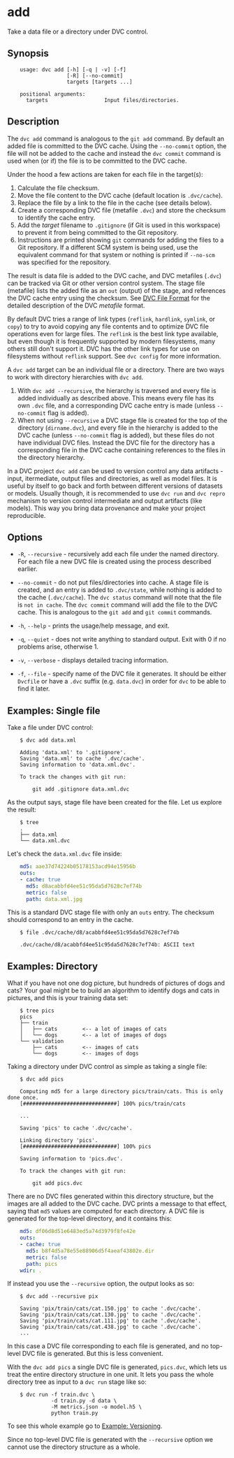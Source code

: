 # add

Take a data file or a directory under DVC control.

## Synopsis

```usage
    usage: dvc add [-h] [-q | -v] [-f]
                   [-R] [--no-commit]
                   targets [targets ...]

    positional arguments:
      targets                  Input files/directories.
```

## Description

The `dvc add` command is analogous to the `git add` command. By default an added
file is committed to the DVC cache. Using the `--no-commit` option, the file
will not be added to the cache and instead the `dvc commit` command is used when
(or if) the file is to be committed to the DVC cache.

Under the hood a few actions are taken for each file in the target(s):

1. Calculate the file checksum.
2. Move the file content to the DVC cache (default location is `.dvc/cache`).
3. Replace the file by a link to the file in the cache (see details below).
4. Create a corresponding DVC file (metafile `.dvc`) and store the checksum to
   identify the cache entry.
5. Add the _target_ filename to `.gitignore` (if Git is used in this workspace)
   to prevent it from being committed to the Git repository.
6. Instructions are printed showing `git` commands for adding the files to a Git
   repository. If a different SCM system is being used, use the equivalent
   command for that system or nothing is printed if `--no-scm` was specified for
   the repository.

The result is data file is added to the DVC cache, and DVC metafiles (`.dvc`)
can be tracked via Git or other version control system. The stage file
(metafile) lists the added file as an `out` (output) of the stage, and
references the DVC cache entry using the checksum. See [DVC File
Format](/doc/user-guide/dvc-file-format) for the detailed description of the DVC
_metafile_ format.

By default DVC tries a range of link types (`reflink`, `hardlink`, `symlink`, or
`copy`) to try to avoid copying any file contents and to optimize DVC file
operations even for large files. The `reflink` is the best link type available,
but even though it is frequently supported by modern filesystems, many others
still don't support it. DVC has the other link types for use on filesystems
without `reflink` support. See `dvc config` for more information.

A `dvc add` target can be an individual file or a directory. There are two ways
to work with directory hierarchies with `dvc add`.

1. With `dvc add --recursive`, the hierarchy is traversed and every file is
   added individually as described above. This means every file has its own
   `.dvc` file, and a corresponding DVC cache entry is made (unless
   `--no-commit` flag is added).
2. When not using `--recursive` a DVC stage file is created for the top of the
   directory (`dirname.dvc`), and every file in the hierarchy is added to the
   DVC cache (unless `--no-commit` flag is added), but these files do not have
   individual DVC files. Instead the DVC file for the directory has a
   corresponding file in the DVC cache containing references to the files in the
   directory hierarchy.

In a DVC project `dvc add` can be used to version control any data artifacts -
input, itermediate, output files and directories, as well as model files. It is
useful by itself to go back and forth between different versions of datasets or
models. Usually though, it is recommended to use `dvc run` and `dvc repro`
mechanism to version control intermediate and output artifacts (like models).
This way you bring data provenance and make your project reproducible.

## Options

* `-R`, `--recursive` - recursively add each file under the named directory. For
  each file a new DVC file is created using the process described earlier.

* `--no-commit` - do not put files/directories into cache. A stage file is
  created, and an entry is added to `.dvc/state`, while nothing is added to the
  cache (`.dvc/cache`). The `dvc status` command will note that the file is `not
  in cache`. The `dvc commit` command will add the file to the DVC cache. This
  is analogous to the `git add` and `git commit` commands.

* `-h`, `--help` - prints the usage/help message, and exit.

* `-q`, `--quiet` - does not write anything to standard output. Exit with 0 if
  no problems arise, otherwise 1.

* `-v`, `--verbose` - displays detailed tracing information.

* `-f`, `--file` - specify name of the DVC file it generates. It should be 
  either `Dvcfile` or have a `.dvc` suffix (e.g. `data.dvc`) in order 
  for `dvc` to be able to find it later. 

## Examples: Single file

Take a file under DVC control:

```dvc
    $ dvc add data.xml

    Adding 'data.xml' to '.gitignore'.
    Saving 'data.xml' to cache '.dvc/cache'.
    Saving information to 'data.xml.dvc'.

    To track the changes with git run:

    	git add .gitignore data.xml.dvc
```

As the output says, stage file have been created for the file. Let us explore
the result:

```dvc
    $ tree
    .
    ├── data.xml
    └── data.xml.dvc
```

Let's check the `data.xml.dvc` file inside:

```yaml
    md5: aae37d74224b05178153acd94e15956b
    outs:
    - cache: true
      md5: d8acabbfd4ee51c95da5d7628c7ef74b
      metric: false
      path: data.xml.jpg
```

This is a standard DVC stage file with only an `outs` entry. The checksum should
correspond to an entry in the cache.

```dvc
    $ file .dvc/cache/d8/acabbfd4ee51c95da5d7628c7ef74b

    .dvc/cache/d8/acabbfd4ee51c95da5d7628c7ef74b: ASCII text
```

## Examples: Directory

What if you have not one dog picture, but hundreds of pictures of dogs and cats?
Your goal might be to build an algorithm to identify dogs and cats in pictures,
and this is your training data set:

```dvc
    $ tree pics
    pics
    ├── train
    │   ├── cats        <-- a lot of images of cats
    │   └── dogs        <-- a lot of images of dogs
    └── validation
        ├── cats        <-- images of cats
        └── dogs        <-- images of dogs
```

Taking a directory under DVC control as simple as taking a single file:

```dvc
    $ dvc add pics

    Computing md5 for a large directory pics/train/cats. This is only done once.
    [##############################] 100% pics/train/cats

    ...

    Saving 'pics' to cache '.dvc/cache'.

    Linking directory 'pics'.
    [##############################] 100% pics

    Saving information to 'pics.dvc'.

    To track the changes with git run:

      	git add pics.dvc
```

There are no DVC files generated within this directory structure, but the images
are all added to the DVC cache. DVC prints a message to that effect, saying that
`md5` values are computed for each directory. A DVC file is generated for the
top-level directory, and it contains this:

```yaml
    md5: df06d8d51e6483ed5a74d3979f8fe42e
    outs:
    - cache: true
      md5: b8f4d5a78e55e88906d5f4aeaf43802e.dir
      metric: false
      path: pics
    wdir: .
```

If instead you use the `--recursive` option, the output looks as so:

```dvc
    $ dvc add --recursive pix

    Saving 'pix/train/cats/cat.150.jpg' to cache '.dvc/cache'.
    Saving 'pix/train/cats/cat.130.jpg' to cache '.dvc/cache'.
    Saving 'pix/train/cats/cat.111.jpg' to cache '.dvc/cache'.
    Saving 'pix/train/cats/cat.438.jpg' to cache '.dvc/cache'.
    ...
```

In this case a DVC file corresponding to each file is generated, and no
top-level DVC file is generated. But this is less convenient.

With the `dvc add pics` a single DVC file is generated, `pics.dvc`, which lets
us treat the entire directory structure in one unit. It lets you pass the whole
directory tree as input to a `dvc run` stage like so:

```dvc
    $ dvc run -f train.dvc \
              -d train.py -d data \
              -M metrics.json -o model.h5 \
              python train.py
```

To see this whole example go to [Example:
Versioning](/doc/get-started/example-versioning).

Since no top-level DVC file is generated with the `--recursive` option we cannot
use the directory structure as a whole.
